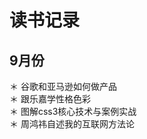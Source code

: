 读书记录
===============

## 9月份

＊ 谷歌和亚马逊如何做产品      
＊ 跟乐嘉学性格色彩           
＊ 图解css3核心技术与案例实战  
＊ 周鸿祎自述我的互联网方法论  

